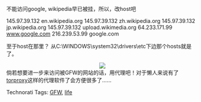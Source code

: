 <html><body><p>不能访问google, wikipedia早已被挂，所以，改host吧

145.97.39.132 en.wikipedia.org
145.97.39.132 zh.wikipedia.org
145.97.39.132 jp.wikipedia.org
145.97.39.132 upload.wikimedia.org
64.233.171.99 www.google.com
216.239.53.99 google.com


至于host在那里？ 从C:\WINDOWS\system32\drivers\etc下边那个hosts就是了。

</p><div style="text-align:center;"><a href="http://static.flickr.com/64/162465641_b3a0f3737a_o.jpg" title="Greatwall"><img src="http://static.flickr.com/64/162465641_b3a0f3737a_o.jpg"></a>
</div>
倘若想要进一步来访问被GFW的网站的话，用代理吧！对于懒人来说有了<a href="http://tor.eff.org/">torproxy</a>这样的代理软件了会方便很多了……


Technorati Tags: <a href="http://technorati.com/tag/GFW" rel="tag">GFW</a>, <a href="http://technorati.com/tag/life" rel="tag">life</a></body></html>